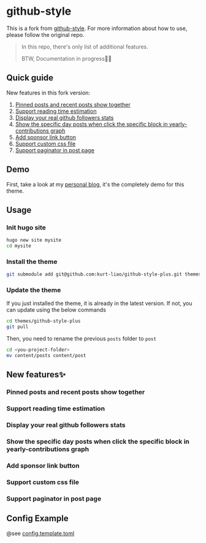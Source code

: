 # github-style

This is a fork from [github-style](https://github.com/MeiK2333/github-style).
For more information about how to use, please follow the original repo.

> In this repo, there's only list of additional features.
>
> BTW, Documentation in progress🏃‍♂️

## Quick guide

New features in this fork version:
1. [Pinned posts and recent posts show together](README.md#pinned-posts-and-recent-posts-show-together)
2. [Support reading time estimation](/README.md#support-reading-time-estimation)
3. [Display your real github followers stats](/README.md#display-your-real-github-followers-stats)
4. [Show the specific day posts when click the specific block in yearly-contributions graph](/README.md#show-the-specific-day-posts-when-click-the-specific-block-in-yearly-contributions-graph)
5. [Add sponsor link button](/README.md#add-sponsor-link-button)
6. [Support custom css file](/README.md#support-custom-css-file)
7. [Support paginator in post page](/README.md#support-paginator-in-post-page)

## Demo

First, take a look at my [personal blog](https://kurt-liao.github.io/), it's the completely demo for this theme.

## Usage

### Init hugo site

```bash
hugo new site mysite
cd mysite
```

### Install the theme

```bash
git submodule add git@github.com:kurt-liao/github-style-plus.git themes/github-style-plus
```

### Update the theme

If you just installed the theme, it is already in the latest version. If not, you can update using the below commands

```bash
cd themes/github-style-plus
git pull
```

Then, you need to rename the previous `posts` folder to `post`

```bash
cd <you-project-folder>
mv content/posts content/post
```

## New features✨

### Pinned posts and recent posts show together

### Support reading time estimation

### Display your real github followers stats

### Show the specific day posts when click the specific block in yearly-contributions graph

### Add sponsor link button

### Support custom css file

### Support paginator in post page


## Config Example

@see [config.template.toml](/config.template.toml)
